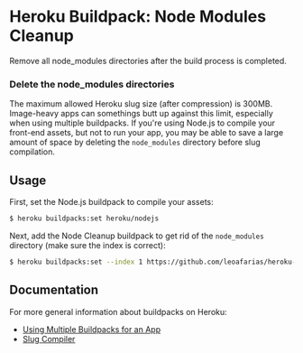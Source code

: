 # Heroku Buildpack: Node Modules Cleanup

Remove all node_modules directories after the build process is completed.

### Delete the node_modules directories

The maximum allowed Heroku slug size (after compression) is 300MB. Image-heavy apps can somethings butt up against this limit, especially when using multiple buildpacks. If you're using Node.js to compile your front-end assets, but not to run your app, you may be able to save a large amount of space by deleting the `node_modules` directory before slug compilation.

## Usage

First, set the Node.js buildpack to compile your assets:

```bash
$ heroku buildpacks:set heroku/nodejs
```

Next, add the Node Cleanup buildpack to get rid of the `node_modules` directory (make sure the index is correct):

```bash
$ heroku buildpacks:set --index 1 https://github.com/leoafarias/heroku-buildpack-node-modules-cleanup
```

## Documentation

For more general information about buildpacks on Heroku:

- [Using Multiple Buildpacks for an App](https://devcenter.heroku.com/articles/using-multiple-buildpacks-for-an-app)
- [Slug Compiler](https://devcenter.heroku.com/articles/slug-compiler)
